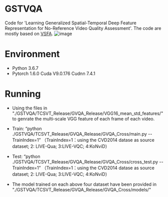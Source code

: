 # GSTVQA
Code for 'Learning Generalized Spatial-Temporal Deep Feature  Representation for No-Reference Video Quality Assessment'. The code are mostly based on [VSFA](https://github.com/lidq92/VSFA).
![image](https://user-images.githubusercontent.com/75255236/121126057-1fbca280-c85a-11eb-9b6d-2d221a83b263.png)


# Environment
* Python 3.6.7
* Pytorch 1.6.0  Cuda V9.0.176 Cudnn 7.4.1

# Running
* Using the files in "./GSTVQA/TCSVT_Release/GVQA_Release/VGG16_mean_std_features/" to genrate the multi-scale VGG feature of each frame of each video.

* Train:
“python  ./GSTVQA/TCSVT_Release/GVQA_Release/GVQA_Cross/main.py --TrainIndex=1”  （TrainIndex=1：using the CVD2014 datase as source dataset; 2: LIVE-Qua; 3:LIVE-VQC; 4:KoNviD）

* Test:
“python  ./GSTVQA/TCSVT_Release/GVQA_Release/GVQA_Cross/cross_test.py --TrainIndex=1”  （TrainIndex=1：using the CVD2014 datase as source dataset; 2: LIVE-Qua; 3:LIVE-VQC; 4:KoNviD）

* The model trained on each above four dataset have been provided in "./GSTVQA/TCSVT_Release/GVQA_Release/GVQA_Cross/models/"
